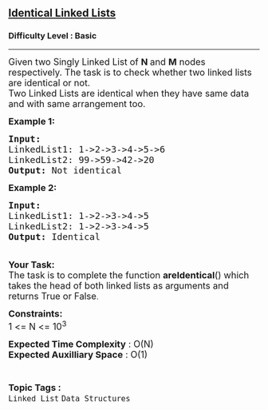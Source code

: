 <h2><a href="https://www.geeksforgeeks.org/problems/identical-linked-lists/1?page=1&category=Linked%20List&difficulty=Basic&sortBy=submissions">Identical Linked Lists</a></h2><h3>Difficulty Level : Basic</h3><hr><div class="problems_problem_content__Xm_eO"><p><span style="font-size:18px">Given two&nbsp;Singly Linked List of&nbsp;<strong>N </strong>and <strong>M</strong> nodes respectively. The task is to check whether two linked lists are identical or not.&nbsp;<br>
Two Linked Lists are identical when they have same data and with same arrangement too.</span></p>

<p><span style="font-size:18px"><strong>Example 1:</strong></span></p>

<pre><span style="font-size:18px"><strong>Input:
</strong>LinkedList1: 1-&gt;2-&gt;3-&gt;4-&gt;5-&gt;6
LinkedList2: 99-&gt;59-&gt;42-&gt;20
<strong>Output: </strong>Not identical<strong> </strong></span></pre>

<p><span style="font-size:18px"><strong>Example 2:</strong></span></p>

<pre><span style="font-size:18px"><strong>Input:
</strong>LinkedList1: 1-&gt;2-&gt;3-&gt;4-&gt;5
LinkedList2: 1-&gt;2-&gt;3-&gt;4-&gt;5
<strong>Output: </strong>Identical<strong>
 </strong></span>
</pre>

<p><span style="font-size:18px"><strong>Your Task:</strong><br>
The task is to complete the function <strong>areIdentical</strong>() which takes the head of both linked lists as arguments and returns True or False</span>.</p>

<p><span style="font-size:18px"><strong>Constraints:</strong><br>
1 &lt;= N &lt;= 10<sup>3</sup></span></p>

<p><span style="font-size:18px"><strong>Expected Time Complexity</strong> : O(N)<br>
<strong>Expected Auxilliary Space</strong> : O(1)</span></p>
</div><br><p><span style=font-size:18px><strong>Topic Tags : </strong><br><code>Linked List</code>&nbsp;<code>Data Structures</code>&nbsp;